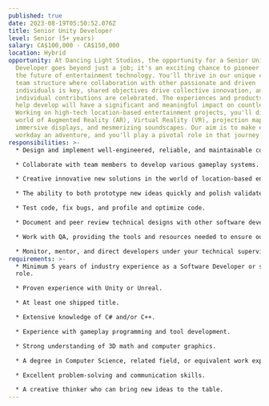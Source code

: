 ```yaml
---
published: true
date: 2023-08-19T05:50:52.076Z
title: Senior Unity Developer
level: Senior (5+ years)
salary: CA$100,000 - CA$150,000
location: Hybrid
opportunity: At Dancing Light Studios, the opportunity for a Senior Unity
  Developer goes beyond just a job; it's an exciting chance to pioneer and shape
  the future of entertainment technology. You'll thrive in our unique cell-based
  team structure where collaboration with other passionate and driven
  individuals is key, shared objectives drive collective innovation, and
  individual contributions are celebrated. The experiences and products you'll
  help develop will have a significant and meaningful impact on countless lives.
  Working on high-tech location-based entertainment projects, you'll dive into a
  world of Augmented Reality (AR), Virtual Reality (VR), projection mapping,
  immersive displays, and mesmerizing soundscapes. Our aim is to make every
  workday an adventure, and you'll play a pivotal role in that journey.
responsibilities: >-
  * Design and implement well-engineered, reliable, and maintainable code.

  * Collaborate with team members to develop various gameplay systems.

  * Creative innovative new solutions in the world of location-based entertainment.

  * The ability to both prototype new ideas quickly and polish validated ideas to perfection.

  * Test code, fix bugs, and profile and optimize code.

  * Document and peer review technical designs with other software developers.

  * Work with QA, providing the tools and resources needed to ensure our products hit the highest standards of quality.

  * Monitor, mentor, and direct developers under your technical supervision to maximize their potential, their efficiency, and their adherence to the studio's code quality and standards.
requirements: >-
  * Minimum 5 years of industry experience as a Software Developer or similar
  role.

  * Proven experience with Unity or Unreal.

  * At least one shipped title.

  * Extensive knowledge of C# and/or C++.

  * Experience with gameplay programming and tool development.

  * Strong understanding of 3D math and computer graphics.

  * A degree in Computer Science, related field, or equivalent work experience.

  * Excellent problem-solving and communication skills.

  * A creative thinker who can bring new ideas to the table.
---
```

